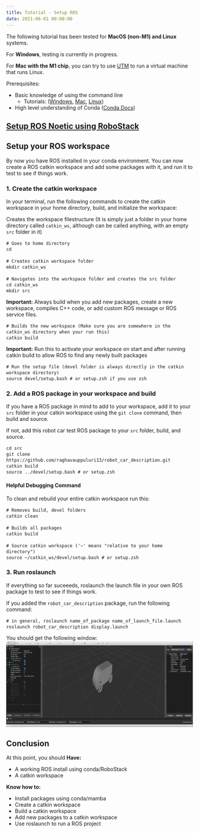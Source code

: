 ```yaml
---
title: Tutorial - Setup ROS
date: 2021-06-01 00:00:00
---
```


The following tutorial has been tested for **MacOS (non-M1) and Linux** systems.

For **Windows**, testing is currently in progress.

For **Mac with the M1 chip**, you can try to use [UTM](https://eshop.macsales.com/blog/72081-utm-virtual-machine-on-m1-mac ) to run a virtual machine that runs Linux. 

Prerequisites: 
- Basic knowledge of using the command line
  - Tutorials: ([Windows](https://www.youtube.com/watch?v=MBBWVgE0ewk), [Mac](https://www.youtube.com/watch?v=x3YfYVVTYvw), [Linux](https://www.youtube.com/watch?v=cBokz0LTizk))
- High level understanding of Conda ([Conda Docs](https://docs.conda.io/en/latest/))

## [Setup ROS Noetic using RoboStack](https://robostack.github.io/GettingStarted.html)

## Setup your ROS workspace 
By now you have ROS installed in your conda environment. You can now create a ROS catkin workspace and add some packages with it, and run it to test to see if things work.

### 1. Create the catkin workspace
In your terminal, run the following commands to create the catkin workspace in your home directory, build, and initialize the workspace:

Creates the workspace filestructure (It is simply just a folder in your home directory called `catkin_ws`, although can be called anything, with an empty `src` folder in it)
```
# Goes to home directory
cd

# Creates catkin workspace folder
mkdir catkin_ws

# Navigates into the workspace folder and creates the src folder
cd catkin_ws
mkdir src
```

**Important:** Always build when you add new packages, create a new workspace, compiles C++ code, or add custom ROS message or ROS service files.
```
# Builds the new workspace (Make sure you are somewhere in the catkin_ws directory when your run this)
catkin build
```

**Important:** Run this to activate your workspace on start and after running catkin build to allow ROS to find any newly built packages
```
# Run the setup file (devel folder is always directly in the catkin workspace directory)
source devel/setup.bash # or setup.zsh if you use zsh
```

### 2. Add a ROS package in your workspace and build
If you have a ROS package in mind to add to your workspace, add it to your `src` folder in your catkin workspace using the `git clone` command, then build and source.

If not, add this robot car test ROS package to your `src` folder, build, and source.

```
cd src
git clone https://github.com/raghavauppuluri13/robot_car_description.git
catkin build
source ../devel/setup.bash # or setup.zsh
```

#### Helpful Debugging Command

To clean and rebuild your entire catkin workspace run this:

```
# Removes build, devel folders
catkin clean

# Builds all packages
catkin build

# Source catkin workspace ('~' means "relative to your home directory")
source ~/catkin_ws/devel/setup.bash # or setup.zsh
```

### 3. Run roslaunch
If everything so far suceeeds, roslaunch the launch file in your own ROS package to test to see if things work.

If you added the `robot_car_description` package, run the following command:
```
# in general, roslaunch name_of_package name_of_launch_file.launch
roslaunch robot_car_description display.launch
```

You should get the following window:
![rviz demo image](assets/images/rvizdemo.png)

## Conclusion

At this point, you should
**Have:**
- A working ROS install using conda/RoboStack
- A catkin workspace

**Know how to:**
- Install packages using conda/mamba
- Create a catkin workspace
- Build a catkin workspace
- Add new packages to a catkin workspace
- Use roslaunch to run a ROS project
